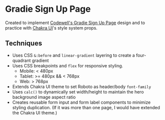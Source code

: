 # Gradie Sign Up Page

Created to
implement [Codewell's Gradie Sign Up Page](https://www.codewell.cc/challenges/gradie-sign-up-page--608ac420650dff001599e8ec)
design and to practice with [Chakra UI](https://chakra-ui.com/)'s style system props.

## Techniques

* Uses CSS `&:before` and `linear-gradient` layering to create a four-quadrant gradient
* Uses CSS breakpoints and `flex` for responsive styling.
    * Mobile: < 480px
    * Tablet: >= 480px && < 768px
    * Web: > 768px
* Extends Chakra UI theme to set Roboto as header/body `font-family`
* Uses `calc()` to dynamically set width/height to maintain the hero background image aspect ratio
* Creates reusable form input and form label components to minimize styling duplication. (If it was more than one page, I would have extended the Chakra UI theme.)


